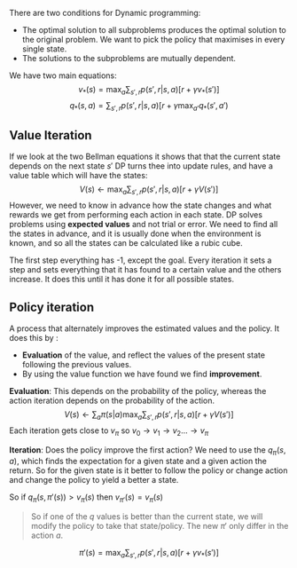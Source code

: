 There are two conditions for Dynamic programming:
- The optimal solution to all subproblems produces the optimal solution to the original problem. We want to pick the policy that maximises in every single state.
- The solutions to the subproblems are mutually dependent. 

We have two main equations:
$$v_*(s)= \max_a \sum_{s',r}p(s',r|s,a)[r+\gamma v_*(s')]$$
$$q_*(s,a)= \sum_{s',r}p(s',r|s,a)[r+\gamma \max_{a'}q_*(s',a')$$
## Value Iteration
If we look at the two Bellman equations it shows that that the current state depends on the next state $s'$ 
DP turns thee into update rules, and have a value table which will have the states:
$$V(s) \longleftarrow  \max_a \sum_{s',r}p(s',r|s,a)[r+\gamma V(s')]$$
However, we need to know in advance how the state changes and what rewards we get from performing each action in each state.
DP solves problems using **expected values** and not trial or error.
We need to find all the states in advance, and it is usually done when the environment is known, and so all the states can be calculated like a rubic cube. 

The first step everything has -1, except the goal. Every iteration it sets a step and sets everything that it has found to a certain value and the others increase. It does this until it has done it for all possible states.

## Policy iteration
A process that alternately improves the estimated values and the policy.
It does this by :
- **Evaluation** of the value, and reflect the values of the present state following the previous values.
- By using the value function we have found we find **improvement**.

**Evaluation**:
This depends on the probability of the policy, whereas the action iteration depends on the probability of the action.
$$V(s) \longleftarrow \sum_a \pi(s|a) \max_a \sum_{s',r}p(s',r|s,a)[r+\gamma V(s')]$$
Each iteration gets close to $v_\pi$ so $v_0 \longrightarrow v_1 \longrightarrow v_2... \longrightarrow v_\pi$ 

**Iteration**:
Does the policy improve the first action?
We need to use the $q_\pi(s,a)$, which finds the expectation for a given state and a given action the return. So for the given state is it better to follow the policy or change action and change the policy to yield a better a state.

So if $q_\pi(s,\pi'(s)) \gt v_\pi(s)$ then $v_{\pi'}(s) = v_\pi(s)$
> So if one of the $q$ values is better than the current state, we will modify the policy to take that state/policy. The new $\pi'$ only differ in the action $a$.

$$\pi'(s)= \max_a \sum_{s',r}p(s',r|s,a)[r+\gamma v_*(s')]$$




